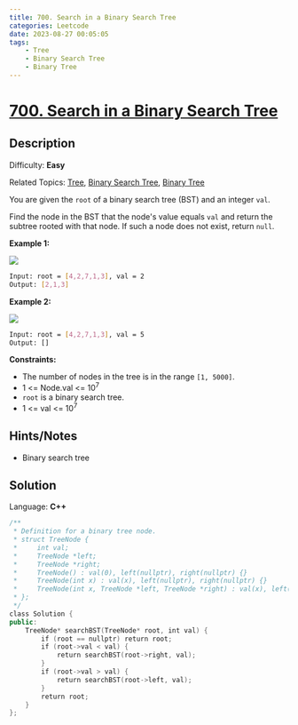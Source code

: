 ```yaml
---
title: 700. Search in a Binary Search Tree
categories: Leetcode
date: 2023-08-27 00:05:05
tags:
    - Tree
    - Binary Search Tree
    - Binary Tree
---
```


# [700\. Search in a Binary Search Tree](https://leetcode.com/problems/search-in-a-binary-search-tree/)

## Description

Difficulty: **Easy**

Related Topics: [Tree](https://leetcode.com/tag/https://leetcode.com/tag/tree//), [Binary Search Tree](https://leetcode.com/tag/https://leetcode.com/tag/binary-search-tree//), [Binary Tree](https://leetcode.com/tag/https://leetcode.com/tag/binary-tree//)

You are given the `root` of a binary search tree (BST) and an integer `val`.

Find the node in the BST that the node's value equals `val` and return the subtree rooted with that node. If such a node does not exist, return `null`.

**Example 1:**

![](https://assets.leetcode.com/uploads/2021/01/12/tree1.jpg)

```bash
Input: root = [4,2,7,1,3], val = 2
Output: [2,1,3]
```

**Example 2:**

![](https://assets.leetcode.com/uploads/2021/01/12/tree2.jpg)

```bash
Input: root = [4,2,7,1,3], val = 5
Output: []
```

**Constraints:**

* The number of nodes in the tree is in the range `[1, 5000]`.
* 1 <= Node.val <= 10<sup>7</sup>
* `root` is a binary search tree.
* 1 <= val <= 10<sup>7</sup>

## Hints/Notes

* Binary search tree

## Solution

Language: **C++**

```C++
/**
 * Definition for a binary tree node.
 * struct TreeNode {
 *     int val;
 *     TreeNode *left;
 *     TreeNode *right;
 *     TreeNode() : val(0), left(nullptr), right(nullptr) {}
 *     TreeNode(int x) : val(x), left(nullptr), right(nullptr) {}
 *     TreeNode(int x, TreeNode *left, TreeNode *right) : val(x), left(left), right(right) {}
 * };
 */
class Solution {
public:
    TreeNode* searchBST(TreeNode* root, int val) {
        if (root == nullptr) return root;
        if (root->val < val) {
            return searchBST(root->right, val);
        }
        if (root->val > val) {
            return searchBST(root->left, val);
        }
        return root;
    }
};
```

